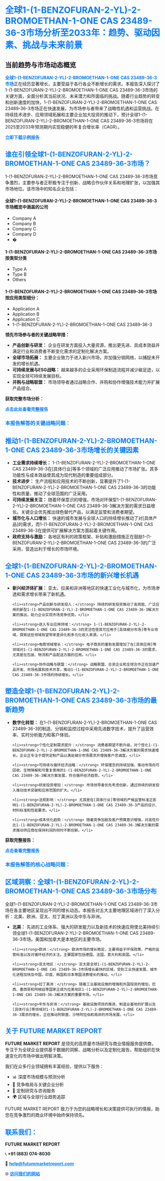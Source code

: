 <h1 style="color: #007BFF;">全球1-(1-BENZOFURAN-2-YL)-2-BROMOETHAN-1-ONE CAS 23489-36-3市场分析至2033年：趋势、驱动因素、挑战与未来前景</h1>

<section id="overview">
<h2>当前趋势与市场动态概览</h2>
<p><a href="https://www.futuremarketreport.com/zh-CN/industry-report/1-1-benzofuran-2-yl-2-bromoethan-1-one-cas-23489-36-3-market" style="color: #007BFF; text-decoration: none;"><strong>全球1-(1-BENZOFURAN-2-YL)-2-BROMOETHAN-1-ONE CAS 23489-36-3市场</strong></a>正在经历显著增长，主要受益于各行各业不断增长的需求。本报告深入探讨了1-(1-BENZOFURAN-2-YL)-2-BROMOETHAN-1-ONE CAS 23489-36-3市场的关键方面，全面分析其当前状况、未来潜力和所面临的挑战。随着行业趋势的转变和创新速度的加快，1-(1-BENZOFURAN-2-YL)-2-BROMOETHAN-1-ONE CAS 23489-36-3市场正在快速发展，为市场参与者带来了战略性机遇和运营挑战。在持续技术进步、应用领域拓展和主要企业加大投资的推动下，预计全球1-(1-BENZOFURAN-2-YL)-2-BROMOETHAN-1-ONE CAS 23489-36-3市场将在2025至2033年预测期内实现稳健的年复合增长率（CAGR）。</p>
</section>

<section id="overview">
<p><a href="https://www.futuremarketreport.com/zh-CN/request-sample/reportId=111204" style="color: #007BFF; text-decoration: none;"><strong>立即下载示例报告</strong></a></p>
</section>

<section id="key-players">
<h2 style="color: #007BFF;">谁在引领全球1-(1-BENZOFURAN-2-YL)-2-BROMOETHAN-1-ONE CAS 23489-36-3市场？</h2>
<p>1-(1-BENZOFURAN-2-YL)-2-BROMOETHAN-1-ONE CAS 23489-36-3市场竞争激烈，主要参与者正积极专注于创新、战略合作伙伴关系和地理扩张，以加强其市场地位。该市场中的知名企业包括：</p>
<h4>全球1-(1-BENZOFURAN-2-YL)-2-BROMOETHAN-1-ONE CAS 23489-36-3市场概览中涵盖的公司</h4>
<ul><li>Company A</li><li>Company B</li><li>Company C</li><li>Company D</li><li>�</li></ul>
<h4>1-(1-BENZOFURAN-2-YL)-2-BROMOETHAN-1-ONE CAS 23489-36-3市场按类型分类</h4>
<ul><li>Type A</li><li>Type B</li><li>Others</li></ul>

<h4>1-(1-BENZOFURAN-2-YL)-2-BROMOETHAN-1-ONE CAS 23489-36-3市场按应用类型细分：</h4>
<ul><li>Application A</li><li>Application B</li><li>Application C</li><li>1-(1-BENZOFURAN-2-YL)-2-BROMOETHAN-1-ONE CAS 23489-36-3</li></ul>
<p><strong>领先市场参与者的关键战略举措：</strong></p> 
<ul> 
<li><strong>产品创新与研发：</strong> 企业在研发方面投入大量资源，推出更先进、具成本效益并满足行业和消费者不断变化需求的定制化解决方案。</li> 
<li><strong>全球市场拓展：</strong> 主要企业致力于进入新兴市场，并加强分销网络，以捕捉未开发的增长机遇。</li> 
<li><strong>可持续发展与ESG战略：</strong> 越来越多的企业采用环保制造流程并减少碳足迹，以实现全球可持续发展目标。</li> 
<li><strong>并购与战略联盟：</strong> 市场领导者通过战略合作、并购和协作增强技术能力并扩展产品组合。</li> 
</ul>
</section>

<section>
<p><strong>获取完整市场分析：</strong></p> 
<a href="https://www.futuremarketreport.com/zh-CN/industry-report/1-1-benzofuran-2-yl-2-bromoethan-1-one-cas-23489-36-3-market" style="color: #007BFF; text-decoration: none;"><strong>点击此处查看完整报告</strong></a> 
<h3 style="color: #007BFF;">本报告解答的关键战略问题：</h3>
</section>

<section id="driving-factors">
  <h2 style="color: #007BFF;">推动1-(1-BENZOFURAN-2-YL)-2-BROMOETHAN-1-ONE CAS 23489-36-3市场增长的关键因素</h2>
  <ul>
    <li><strong>工业需求持续增长：</strong> 1-(1-BENZOFURAN-2-YL)-2-BROMOETHAN-1-ONE CAS 23489-36-3在[具体行业]等多个领域的广泛应用推动了市场扩张。其多功能性与成本效益使其成为现代制造的重要组成部分。</li>
    <li><strong>技术进步：</strong> 生产流程和应用技术的不断创新，显著提升了1-(1-BENZOFURAN-2-YL)-2-BROMOETHAN-1-ONE CAS 23489-36-3的功能性和质量，推动了全球范围的广泛采用。</li>
    <li><strong>可持续发展关注：</strong> 随着环保意识的增强，市场对环保型1-(1-BENZOFURAN-2-YL)-2-BROMOETHAN-1-ONE CAS 23489-36-3解决方案的需求日益增长。关键企业优先推出绿色替代产品，以满足监管和消费者期望。</li>
    <li><strong>城市化与人口增长：</strong> 快速的城市发展与全球人口的持续增长推动了对[具体产品]的需求，而1-(1-BENZOFURAN-2-YL)-2-BROMOETHAN-1-ONE CAS 23489-36-3在提供可扩展解决方案方面起着关键作用。</li>
    <li><strong>政府支持与激励：</strong> 各地区有利的政策框架、补贴和激励措施正在鼓励1-(1-BENZOFURAN-2-YL)-2-BROMOETHAN-1-ONE CAS 23489-36-3的广泛采用，营造出利于增长的市场环境。</li>
  </ul>
</section>

<section id="growth-opportunities">
  <h2 style="color: #007BFF;">全球1-(1-BENZOFURAN-2-YL)-2-BROMOETHAN-1-ONE CAS 23489-36-3市场的新兴增长机遇</h2>
  <ul>
    <li><strong>新兴经济体扩展：</strong> 亚太、拉美和非洲等地区的快速工业化与城市化，为市场渗透和需求增长带来了新机遇。</li>
    
    <li><strong>产品创新与研发投入：</strong> 持续的研发投资推动了高效能、广泛应用的新型1-(1-BENZOFURAN-2-YL)-2-BROMOETHAN-1-ONE CAS 23489-36-3解决方案的推出，助力企业实现市场竞争优势。</li>
    
    <li><strong>进入专业应用领域：</strong> 1-(1-BENZOFURAN-2-YL)-2-BROMOETHAN-1-ONE CAS 23489-36-3的灵活性使其可应用于[具体细分市场]等专业领域，探索这些领域有望带来差异化和多元化收入来源。</li>
    
    <li><strong>电商领域增长：</strong> 电子商务的蓬勃发展增加了在[具体应用]等领域对1-(1-BENZOFURAN-2-YL)-2-BROMOETHAN-1-ONE CAS 23489-36-3的需求，尤其是在包装、物流和产品配送方面的应用。</li>
    
    <li><strong>协作战略与联盟：</strong> 战略联盟、合资企业和全球合作正在加速产品开发、市场拓展和技术共享，推动1-(1-BENZOFURAN-2-YL)-2-BROMOETHAN-1-ONE CAS 23489-36-3市场的持续增长。</li>
  </ul>
</section>

<section id="trending-factors">
  <h2 style="color: #007BFF;">塑造全球1-(1-BENZOFURAN-2-YL)-2-BROMOETHAN-1-ONE CAS 23489-36-3市场的最新趋势</h2>
  <ul>
    <li><strong>数字化转型：</strong> 在1-(1-BENZOFURAN-2-YL)-2-BROMOETHAN-1-ONE CAS 23489-36-3的制造、分销和监控过程中采用先进数字技术，提升了运营效率、实时分析能力和客户体验。</li>
    
    <li><strong>个性化定制需求提升：</strong> 消费者期望不断升级，对个性化1-(1-BENZOFURAN-2-YL)-2-BROMOETHAN-1-ONE CAS 23489-36-3解决方案的需求快速增长。企业正专注于提供定制产品以满足细分市场需求并增强客户忠诚度。</li>
    
    <li><strong>可持续与循环经济战略：</strong> 环保理念的持续加强，推动市场向可回收、生物降解和可重复使用的1-(1-BENZOFURAN-2-YL)-2-BROMOETHAN-1-ONE CAS 23489-36-3解决方案发展，符合循环经济趋势。</li>
    
    <li><strong>研发投资增加：</strong> 市场领导者优先考虑创新，通过持续的研发投入推动技术突破和应用范围的扩大。</li>
    
    <li><strong>法规影响：</strong> 尤其是在[具体行业]等领域的严格监管标准正影响1-(1-BENZOFURAN-2-YL)-2-BROMOETHAN-1-ONE CAS 23489-36-3产品的设计、材料标准和性能要求。</li>
    
    <li><strong>成本优化趋势：</strong> 随着竞争加剧及客户预算意识增强，对高性价比1-(1-BENZOFURAN-2-YL)-2-BROMOETHAN-1-ONE CAS 23489-36-3解决方案的需求推动供应商在保持利润的同时不断创新。</li>
  </ul>
</section>

<section>
  <p><strong>获取完整报告：</strong></p>
  <a href="https://www.futuremarketreport.com/zh-CN/industry-report/1-1-benzofuran-2-yl-2-bromoethan-1-one-cas-23489-36-3-market" style="color: #007BFF; text-decoration: none;"><strong>点击查看完整报告</strong></a>

  <h3 style="color: #007BFF;">本报告解答的核心战略问题：</h3>
</section>

<section id="regional-analysis">
  <h2 style="color: #007BFF;">区域洞察：全球1-(1-BENZOFURAN-2-YL)-2-BROMOETHAN-1-ONE CAS 23489-36-3市场分布</h2>
  <p>全球1-(1-BENZOFURAN-2-YL)-2-BROMOETHAN-1-ONE CAS 23489-36-3市场在各主要地区呈现出不同的增长动态。本报告对五大主要地理区域进行了深入分析：北美、欧洲、亚太、拉丁美洲以及中东与非洲。</p>
  <ul>
    <li><strong>北美：</strong> 先进的工业体系、强大的研发能力以及新技术的快速应用使北美持续引领全球1-(1-BENZOFURAN-2-YL)-2-BROMOETHAN-1-ONE CAS 23489-36-3市场。美国和加拿大是本地区的主要市场。</li>

    <li><strong>欧洲：</strong> 欧洲市场的增长稳定，主要得益于环保政策、严格的监管标准以及对循环经济的关注。主要国家包括德国、法国、意大利和英国。</li>

    <li><strong>亚太地区：</strong> 亚太是全球1-(1-BENZOFURAN-2-YL)-2-BROMOETHAN-1-ONE CAS 23489-36-3市场增长最快的区域，受到工业快速发展、城市化进程加快及中国、印度、韩国和日本等国消费增长的推动。</li>

    <li><strong>拉丁美洲：</strong> 随着工业基础设施的增强和外国投资的增加，巴西、墨西哥和阿根廷等国家正成为拉美地区1-(1-BENZOFURAN-2-YL)-2-BROMOETHAN-1-ONE CAS 23489-36-3解决方案的重要市场。</li>

    <li><strong>中东与非洲：</strong> 基础设施项目的推进、制造业基地的扩展以及[具体行业]等领域对1-(1-BENZOFURAN-2-YL)-2-BROMOETHAN-1-ONE CAS 23489-36-3需求的增长，正在推动阿联酋、沙特阿拉伯和南非的市场发展。</li>
  </ul>
</section>

<footer>
<h2 style="color: #007BFF;">关于 FUTURE MARKET REPORT</h2>
<p><strong>FUTURE MARKET REPORT</strong> 是领先的高质量市场研究与商业情报服务提供商，专注于为全球企业提供基于数据的洞察、战略分析以及定制化报告，帮助组织在快速变化的市场中做出明智决策。</p>

<p>我们在众多行业领域拥有丰富经验，提供以下服务：</p>
<ul>
  <li>📊 深度市场规模与预测分析</li>
  <li>📌 竞争格局与关键企业分析</li>
  <li>🧩 定制研究与咨询服务</li>
  <li>🌍 区域与全球行业趋势追踪</li>
</ul>

<p>FUTURE MARKET REPORT 致力于为您的战略增长和决策提供可执行的情报，助您在竞争激烈的商业环境中始终保持领先。</p>

<h2 style="color: #007BFF;">联系我们：</h2>
<p><strong>FUTURE MARKET REPORT</strong></p>
<p>📞 <strong>+91 (883) 074-8030</strong></p>
<p>📧 <strong><a href="mailto:help@futuremarketreport.com" style="color: #007BFF;">help@futuremarketreport.com</a></strong></p>
<p>🌐 <strong><a href="https://www.futuremarketreport.com/" style="color: #007BFF;">访问我们的网站</a></strong></p>
</footer>